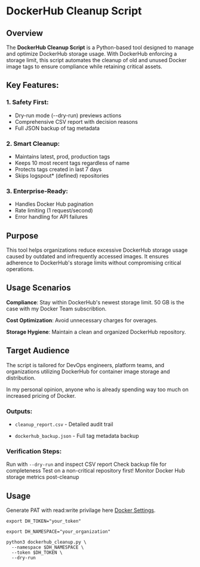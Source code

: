 # DockerHub Cleanup Script

## Overview
The **DockerHub Cleanup Script** is a Python-based tool designed to manage and optimize DockerHub storage usage. With DockerHub enforcing a storage limit, this script automates the cleanup of old and unused Docker image tags to ensure compliance while retaining critical assets.

## Key Features:
### 1. Safety First:
- Dry-run mode (--dry-run) previews actions
- Comprehensive CSV report with decision reasons
- Full JSON backup of tag metadata

### 2. Smart Cleanup:
- Maintains latest, prod, production tags
- Keeps 10 most recent tags regardless of name
- Protects tags created in last 7 days
- Skips logspout* (defined) repositories

### 3. Enterprise-Ready:
- Handles Docker Hub pagination
- Rate limiting (1 request/second)
- Error handling for API failures

## Purpose
This tool helps organizations reduce excessive DockerHub storage usage caused by outdated and infrequently accessed images. It ensures adherence to DockerHub's storage limits without compromising critical operations.

## Usage Scenarios
 **Compliance**: Stay within DockerHub's newest storage limit. 50 GB is the case with my Docker Team subscribtion.

**Cost Optimization**: Avoid unnecessary charges for overages.

**Storage Hygiene**: Maintain a clean and organized DockerHub repository.

## Target Audience
The script is tailored for DevOps engineers, platform teams, and organizations utilizing DockerHub for container image storage and distribution.

In my personal opinion, anyone who is already spending way too much on increased pricing of Docker.

### Outputs:
- `cleanup_report.csv` - Detailed audit trail

- `dockerhub_backup.json` - Full tag metadata backup

### Verification Steps:
Run with `--dry-run` and inspect CSV report
Check backup file for completeness
Test on a non-critical repository first!
Monitor Docker Hub storage metrics post-cleanup


## Usage
Generate PAT with read:write privilage here [Docker Settings](https://app.docker.com/settings/personal-access-tokens).

`export DH_TOKEN="your_token"`

`export DH_NAMESPACE="your_organization" `

```
python3 dockerhub_cleanup.py \
  --namespace $DH_NAMESPACE \
  --token $DH_TOKEN \
  --dry-run
  ```